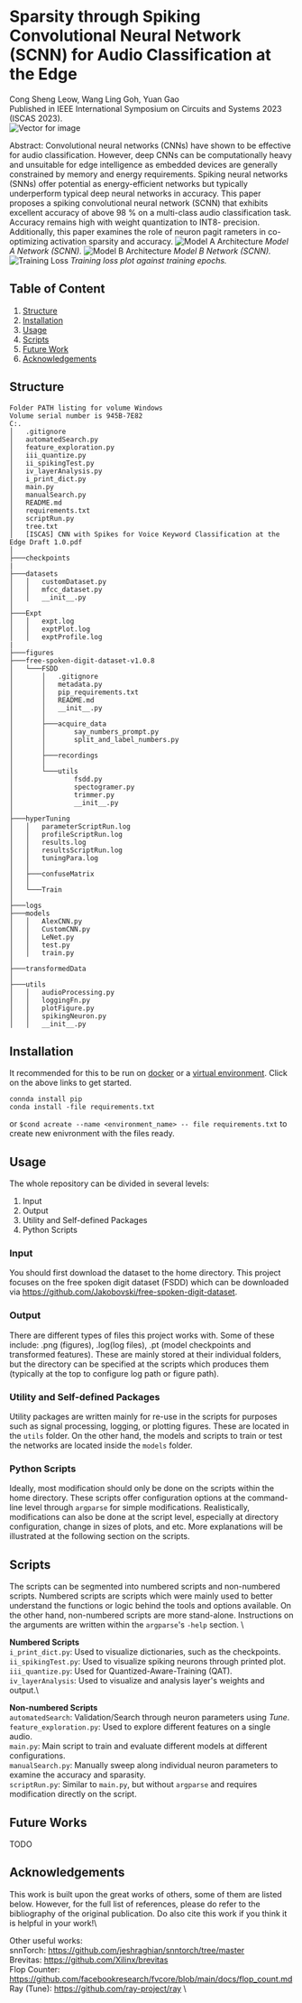 #   Sparsity through Spiking Convolutional Neural Network (SCNN) for Audio Classification at the Edge
Cong Sheng Leow, Wang Ling Goh, Yuan Gao\
Published in IEEE International Symposium on Circuits and Systems 2023 (ISCAS 2023).\
![Vector for image](https://github.com/CongSheng/Research/blob/4e846fa81fe949b0dbbe98b45d2c19e26beb617b/figures/Vector(JPEG).jpg)

Abstract: Convolutional neural networks (CNNs) have shown to be effective for audio classification. However, deep CNNs can be computationally heavy and unsuitable for edge intelligence as embedded devices are generally constrained by memory and energy requirements. Spiking neural networks (SNNs) offer potential as energy-efficient networks but typically underperform typical deep neural networks in accuracy. This paper proposes a spiking convolutional neural network (SCNN) that exhibits excellent accuracy of above 98 % on a multi-class audio classification task. Accuracy remains high with weight quantization to INT8- precision. Additionally, this paper examines the role of neuron pagit rameters in co-optimizing activation sparsity and accuracy.
![Model A Architecture](https://github.com/CongSheng/Research/blob/8e32179f69676ef81428b0c1c8b36818afa801b5/figures/ModelA.jpg)
*Model A Network (SCNN).*
![Model B Architecture](https://github.com/CongSheng/Research/blob/8e32179f69676ef81428b0c1c8b36818afa801b5/figures/ModelB.jpg)
*Model B Network (SCNN).*
![Training Loss](https://github.com/CongSheng/Research/blob/8e32179f69676ef81428b0c1c8b36818afa801b5/figures/Output%20Plots/accLoss.png)
*Training loss plot against training epochs.*
##  Table of Content
1. [Structure](#Structure)
2. [Installation](#Installation)
3. [Usage](#Usage)
4. [Scripts](#Scripts)
5. [Future Work](#Future_Work)
6. [Acknowledgements](#Acknowledgements)

## Structure
```
Folder PATH listing for volume Windows
Volume serial number is 945B-7E82
C:.
│   .gitignore
│   automatedSearch.py
│   feature_exploration.py
│   iii_quantize.py
│   ii_spikingTest.py
│   iv_layerAnalysis.py
│   i_print_dict.py
│   main.py
│   manualSearch.py
│   README.md
│   requirements.txt
│   scriptRun.py
│   tree.txt
│   [ISCAS] CNN with Spikes for Voice Keyword Classification at the Edge Draft 1.0.pdf
│   
├───checkpoints    
|    
├───datasets
│   │   customDataset.py
│   │   mfcc_dataset.py
│   │   __init__.py
│           
├───Expt
│   │   expt.log
│   │   exptPlot.log
│   │   exptProfile.log
|
├───figures
├───free-spoken-digit-dataset-v1.0.8
│   └───FSDD
│       │   .gitignore
│       │   metadata.py
│       │   pip_requirements.txt
│       │   README.md
│       │   __init__.py
│       │   
│       ├───acquire_data
│       │       say_numbers_prompt.py
│       │       split_and_label_numbers.py
│       │       
│       ├───recordings
│       │    
│       └───utils
│               fsdd.py
│               spectogramer.py
│               trimmer.py
│               __init__.py
│               
├───hyperTuning
│   │   parameterScriptRun.log
│   │   profileScriptRun.log
│   │   results.log
│   │   resultsScriptRun.log
│   │   tuningPara.log
│   │       
│   ├───confuseMatrix
│   │       
│   └───Train
│           
├───logs
├───models
│   │   AlexCNN.py
│   │   CustomCNN.py
│   │   LeNet.py
│   │   test.py
│   │   train.py
│           
├───transformedData
│               
├───utils
│   │   audioProcessing.py
│   │   loggingFn.py
│   │   plotFigure.py
│   │   spikingNeuron.py
│   │   __init__.py
```

## Installation
It recommended for this to be run on [docker](https://www.docker.com/) or a 
[virtual environment](https://conda.io/projects/conda/en/latest/user-guide/tasks/manage-environments.html). Click on the above links to get started. 
```
connda install pip
conda install -file requirements.txt
```
or `$cond acreate --name <environment_name> -- file requirements.txt` to create
new enivronment with the files ready.

## Usage
The whole repository can be divided in several levels:
1. Input
2. Output
3. Utility and Self-defined Packages
4. Python Scripts

### Input
You should first download the dataset to the home directory. This project
focuses on the free spoken digit dataset (FSDD) which can be downloaded via
https://github.com/Jakobovski/free-spoken-digit-dataset.

### Output
There are different types of files this project works with. Some of these
include: .png (figures), .log(log files), .pt (model checkpoints and transformed
features). These are mainly stored at their individual folders, but the 
directory can be specified at the scripts which produces them (typically at the
top to configure log path or figure path).

### Utility and Self-defined Packages
Utility packages are written mainly for re-use in the scripts for purposes such
as signal processing, logging, or plotting figures. These are located in the 
`utils` folder. On the other hand, the models and scripts to train or test the 
networks are located inside the `models` folder.

### Python Scripts
Ideally, most modification should only be done on the scripts within the home
directory. These scripts offer configuration options at the command-line level
through `argparse` for simple modifications. Realistically, modifications can 
also be done at the script level, especially at directory configuration, change
in sizes of plots, and etc. More explanations will be illustrated at the
following section on the scripts.

## Scripts
The scripts can be segmented into numbered scripts and non-numbered scripts. 
Numbered scripts are scripts which were mainly used to better understand the
functions or logic behind the tools and options available. On the other hand, 
non-numbered scripts are more stand-alone. Instructions on the arguments are
written within the `argparse`'s `-help` section. \

**Numbered Scripts**\
`i_print_dict.py`: Used to visualize dictionaries, such as the checkpoints.\
`ii_spikingTest.py`: Used to visualize spiking neurons through printed plot.\
`iii_quantize.py`: Used for Quantized-Aware-Training (QAT).\
`iv_layerAnalysis`: Used to visualize and analysis layer's weights and output.\

**Non-numbered Scripts**\
`automatedSearch`: Validation/Search through neuron parameters using *Tune*.
`feature_exploration.py`: Used to explore different features on a single audio.\
`main.py`: Main script to train and evaluate different models at different configurations.\
`manualSearch.py`: Manually sweep along individual neuron parameters to examine
the accuracy and sparasity.\
`scriptRun.py`: Similar to `main.py`, but without `argparse` and requires 
modification directly on the script.

## Future Works
TODO

## Acknowledgements
This work is built upon the great works of others, some of them are listed below.
However, for the full list of references, please do refer to the bibliography
of the original publication. Do also cite this work if you think it is helpful
in your work!\

Other useful works:\
snnTorch: https://github.com/jeshraghian/snntorch/tree/master \
Brevitas: https://github.com/Xilinx/brevitas \
Flop Counter: https://github.com/facebookresearch/fvcore/blob/main/docs/flop_count.md \
Ray (Tune): https://github.com/ray-project/ray \
